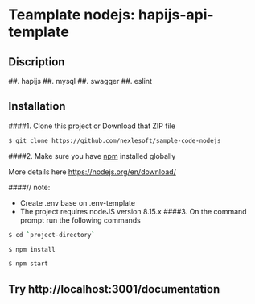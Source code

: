 # Teamplate nodejs: hapijs-api-template
## Discription
##. hapijs
##. mysql
##. swagger
##. eslint
## Installation
####1. Clone this project or Download that ZIP file

```sh
$ git clone https://github.com/nexlesoft/sample-code-nodejs
```

####2.  Make sure you have [npm](https://www.npmjs.org/) installed globally

More details here
https://nodejs.org/en/download/ 

####// note:
 - Create .env base on .env-template
 - The project requires nodeJS version 8.15.x
####3. On the command prompt run the following commands

```sh
$ cd `project-directory`
```
```sh
$ npm install 
```
```sh
$ npm start
```

## Try http://localhost:3001/documentation

